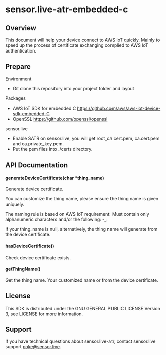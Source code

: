 # sensor.live-atr-embedded-c

## Overview

This document will help your device connect to AWS IoT quickly. Mainly to speed up the process of certificate exchanging complied to AWS IoT authentication.

## Prepare

Environment

- Git clone this repository into your project folder and layout

Packages

- AWS IoT SDK for embedded C https://github.com/aws/aws-iot-device-sdk-embedded-C
- OpenSSL https://github.com/openssl/openssl

sensor.live

- Enable SATR on sensor.live, you will get root_ca.cert.pem, ca.cert.pem and ca.private_key.pem.
- Put the pem files into ./certs directory.

## API Documentation

#### generateDeviceCertificate(char *thing_name)

Generate device certificate.

You can customize the thing name, please ensure the thing name is given uniquely.

The naming rule is based on AWS IoT requirement: Must contain only alphanumeric characters and/or the following: -_:

If your thing_name is null, alternatively, the thing name will generate from the device certificate.

#### hasDeviceCertificate()

Check device certificate exists.

#### getThingName()

Get the thing name. Your customized name or from the device certificate.

## License

This SDK is distributed under the GNU GENERAL PUBLIC LICENSE Version 3, see LICENSE for more information.

## Support

If you have technical questions about sensor.live-atr, contact sensor.live support poke@sensor.live.

